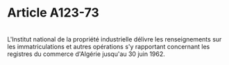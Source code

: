 # Article A123-73

<p><br/>L'Institut national de la propriété industrielle délivre les renseignements sur les immatriculations et autres opérations s'y rapportant concernant les registres du commerce d'Algérie jusqu'au 30 juin 1962.</p>